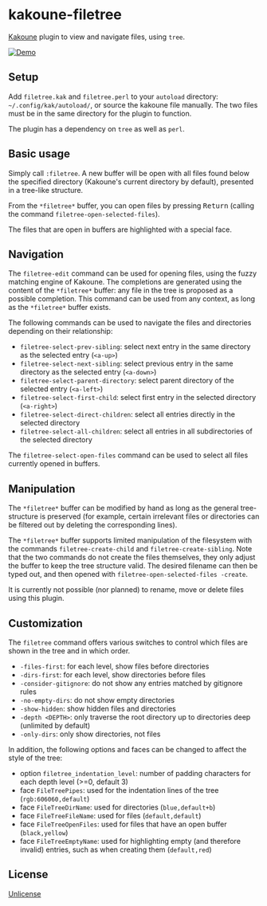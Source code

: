 # kakoune-filetree

[Kakoune](http://kakoune.org) plugin to view and navigate files, using `tree`.

[![Demo](https://asciinema.org/a/568907.png)](https://asciinema.org/a/568907)

## Setup

Add `filetree.kak` and `filetree.perl` to your `autoload` directory: `~/.config/kak/autoload/`, or source the kakoune file manually.
The two files must be in the same directory for the plugin to function.

The plugin has a dependency on `tree` as well as `perl`.

## Basic usage

Simply call `:filetree`. A new buffer will be open with all files found below the specified directory (Kakoune's current directory by default), presented in a tree-like structure.

From the `*filetree*` buffer, you can open files by pressing <kbd>Return</kbd> (calling the command `filetree-open-selected-files`).

The files that are open in buffers are highlighted with a special face.

## Navigation

The `filetree-edit` command can be used for opening files, using the fuzzy matching engine of Kakoune. The completions are generated using the content of the `*filetree*` buffer: any file in the tree is proposed as a possible completion. This command can be used from any context, as long as the `*filetree*` buffer exists.

The following commands can be used to navigate the files and directories depending on their relationship:  
* `filetree-select-prev-sibling`: select next entry in the same directory as the selected entry (`<a-up>`)  
* `filetree-select-next-sibling`: select previous entry in the same directory as the selected entry (`<a-down>`)  
* `filetree-select-parent-directory`: select parent directory of the selected entry (`<a-left>`)  
* `filetree-select-first-child`: select first entry in the selected directory (`<a-right>`)  
* `filetree-select-direct-children`: select all entries directly in the selected directory  
* `filetree-select-all-children`: select all entries in all subdirectories of the selected directory  

The `filetree-select-open-files` command can be used to select all files currently opened in buffers.

## Manipulation

The `*filetree*` buffer can be modified by hand as long as the general tree-structure is preserved (for example, certain irrelevant files or directories can be filtered out by deleting the corresponding lines).

The `*filetree*` buffer supports limited manipulation of the filesystem with the commands `filetree-create-child` and `filetree-create-sibling`. 
Note that the two commands do not create the files themselves, they only adjust the buffer to keep the tree structure valid. The desired filename can then be typed out, and then opened with `filetree-open-selected-files -create`.

It is currently not possible (nor planned) to rename, move or delete files using this plugin.

## Customization

The `filetree` command offers various switches to control which files are shown in the tree and in which order.
* `-files-first`: for each level, show files before directories  
* `-dirs-first`: for each level, show directories before files  
* `-consider-gitignore`: do not show any entries matched by gitignore rules  
* `-no-empty-dirs`: do not show empty directories  
* `-show-hidden`: show hidden files and directories  
* `-depth <DEPTH>`: only traverse the root directory up to <DEPTH> directories deep (unlimited by default)  
* `-only-dirs`: only show directories, not files  

In addition, the following options and faces can be changed to affect the style of the tree:
* option `filetree_indentation_level`: number of padding characters for each depth level (>=0, default 3)  
* face `FileTreePipes`: used for the indentation lines of the tree (`rgb:606060,default`)  
* face `FileTreeDirName`: used for directories (`blue,default+b`)  
* face `FileTreeFileName`: used for files (`default,default`)  
* face `FileTreeOpenFiles`: used for files that have an open buffer (`black,yellow`)  
* face `FileTreeEmptyName`: used for highlighting empty (and therefore invalid) entries, such as when creating them (`default,red`)  

## License

[Unlicense](http://unlicense.org)
